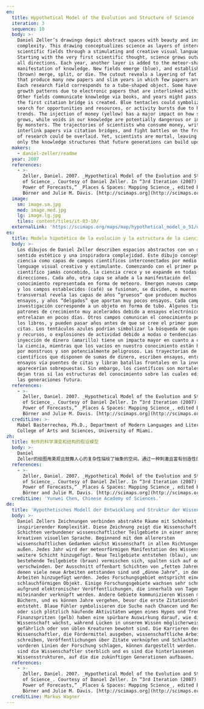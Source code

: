 ```yaml
---
en:
  title: Hypothetical Model of the Evolution and Structure of Science
  iteration: 3
  sequence: 10
  body: >-
    Daniel Zeller’s drawings depict abstract spaces with beauty and inspiring
    complexity. This drawing conceptualizes science as layers of interconnected
    scientific fields through a stimulating and creative visual language.
    Starting with the very first scientific thought, science grows outwards in
    all directions. Each year, another layer is added to the meteor-shaped
    manifestation of knowledge. New fields emerge (blue), and established fields
    (brown) merge, split, or die. The cutout reveals a layering of fat years
    that produce many new papers and slim years in which few papers are added.
    Each research field corresponds to a tube-shaped object. Some have very fast
    growth patterns due to electronic papers that are interlinked within days.
    Other fields communicate knowledge via books, and years might pass before
    the first citation bridge is created. Blue tentacles could symbolize the
    search for opportunities and resources, or activity bursts due to hype and
    trends. The injection of money (yellow) has a major impact on how science
    grows, while voids in our knowledge are potentially dangerous or inhabited
    by monsters. The trajectories of scientists who consume money, write papers,
    interlink papers via citation bridges, and fight battles on the front lines
    of research could be overlaid. Yet, scientists are mortal, leaving behind
    only the knowledge structures that future generations can build upon.
  makers:
    - daniel-zeller/readme
  year: 2007
  references:
    - >-
      Zeller, Daniel. 2007. _Hypothetical Model of the Evolution and Structure
      of Science_. Courtesy of Daniel Zeller. In “3rd Iteration (2007): The
      Power of Forecasts,” _Places & Spaces: Mapping Science_, edited by Katy
      Börner and Julie M. Davis. [http://scimaps.org](http://scimaps.org).
  image:
    sm: image.sm.jpg
    med: image.med.jpg
    lg: image.lg.jpg
    tiles: content/tiles/it-03-10/
  externalLink: 'https://scimaps.org/maps/map/hypothetical_model_o_51/detail'
es:
  title: Modelo hipotético de la evolución y la estructura de la ciencia
  body: >-
    Los dibujos de Daniel Zeller describen espacios abstractos con un gran
    sentido estético y una inspiradora complejidad. Este dibujo conceptualiza la
    ciencia como capas de campos científicos interconectados por medio de un
    lenguage visual creativo y estimulante. Comenzando con el primer pensamiento
    científico jamás concebido, la ciencia crece y se expande en todas las
    direcciones. Cada año, otra capa se añade a la manifestación del
    conocimiento representada en forma de meteoro. Emergen nuevos campos (azul),
    y los campos establecidos (café) se fusionan, se dividen, o mueren. Un corte
    transversal revela las capas de años “gruesos” que producen muchos nuevos
    ensayos, y años “delgados” que aportan muy pocos ensayos. Cada campo de
    investigación corresponde a un objeto en forma de tubo. Algunos tienen
    patrones de crecimiento muy acelerados debido a ensayos electrónicos que se
    entrelazan en pocos días. Otros campos comunican el conocimiento por vía de
    los libros, y pueden pasar años antes de que se cree el primer puente de
    citas. Los tentáculos azules podrían simbolizar la búsqueda de oportunidades
    y recursos, o explosiones de actividad debido a modas o tendencias. La
    inyección de dinero (amarillo) tiene un impacto mayor en cuanto a cómo crece
    la ciencia, mientras que los vacíos en nuestro conocimiento están habitados
    por monstruos y son potencialmente peligrosos. Las trayectorias de los
    científicos que disponen de sumas de dinero, escriben ensayos, entrelazan
    ensayos vía puentes de citas y libran batallas frontales en la investigación
    aparecerían sobrepuestas. Sin embargo, los científicos son mortales, y sólo
    dejan tras sí las estructuras del conocimiento sobre las cuales edificarán
    las generaciones futura.
  references:
    - >-
      Zeller, Daniel. 2007. _Hypothetical Model of the Evolution and Structure
      of Science_. Courtesy of Daniel Zeller. In “3rd Iteration (2007): The
      Power of Forecasts,” _Places & Spaces: Mapping Science_, edited by Katy
      Börner and Julie M. Davis. [http://scimaps.org](http://scimaps.org).
  creditLine: >-
    Mabel Basterrechea, Ph.D., Department of Modern Languages and Literatures,
    College of Arts and Sciences, University of Miami.
zh:
  title: 制作的科学演变和结构的假设模型
  body: >-
    Daniel
    Zeller的绘图用美观且鼓舞人心的复杂性描绘了抽象的空间。通过一种刺激且富有创造性的视觉语言，该图将科学作为层层互相连接的科学领域概念化。科学始于最早的科学思想，不断全面地向外发展。每年都一个新的层次被增加到流星形状的知识可视化体系中。新兴领域（蓝色）出现，已建立的领域（棕色）会融合、分裂或消逝。挖剪图像揭示了对由许多新论文产生的好时代和鲜有论文产生的“坏时代”进行分层。每个研究领域相当于一个试管形状。由于几天之内相互关联的电子论文，一些领域以非常快的增长模式运行。其他领域通过书籍交流知识，在建立第一次引用关联之前时间就已过去。由于宣传和趋势，蓝色的触手代表着研究的机会和资源，或活动爆发。当我们知识的空洞存在潜在危险或被怪物占领的时候，资金注入（黄色）对科学的发展有主要的影响。那些科学家们花费资金，撰写论文，互链经引用关联的论文，以及对研究前沿进行激烈讨论，他们的轨迹或许是相互重叠的。然而，科学家终有一死，遗留下来的仅仅是基于知识结构所建立的新的时代。
  references:
    - >-
      Zeller, Daniel. 2007. _Hypothetical Model of the Evolution and Structure
      of Science_. Courtesy of Daniel Zeller. In “3rd Iteration (2007): The
      Power of Forecasts,” _Places & Spaces: Mapping Science_, edited by Katy
      Börner and Julie M. Davis. [http://scimaps.org](http://scimaps.org).
  creditLine: 'Yunwei Chen, Chinese Academy of Sciences.'
de:
  title: 'Hypothetisches Modell der Entwicklung und Struktur der Wissenschaft '
  body: >-
    Daniel Zellers Zeichnungen verbinden abstrakte Räume mit Schönheit und
    inspirierender Komplexität. Diese Zeichnung zeigt die Wissenschaft als
    Schichten verbundener wissenschaftlicher Teilgebiete in einer anregenden und
    kreativen visuellen Sprache. Beginnend mit dem allerersten
    wissenschaftlichen Gedanken wächst Wissenschaft in allen Richtungen nach
    außen. Jedes Jahr wird der meteorförmigen Manifestation des Wissens eine
    weitere Schicht hinzugefügt. Neue Teilgebiete entstehen (blau), und
    bestehende Teilgebiete (braun) vermischen sich, spalten sich auf oder
    verschwinden. Der Ausschnitt offenbart Schichten von „fetten Jahren“, in
    denen viele neue Arbeiten entstanden sind und „dünne Jahre“, in denen wenige
    Arbeiten hinzugefügt werden. Jedes Forschungsgebiet entspricht einem
    schlauchförmigen Objekt. Einige Forschungsgebiete wachsen sehr schnell
    aufgrund elektronischer Veröffentlichungen, die innerhalb von Tagen
    miteinander verknüpft werden. Andere Gebiete kommunizieren Wissen mittels
    Büchern, und es können Jahre vergehen, bevor die erste Zitationsbrücke
    entsteht. Blaue Fühler symbolisieren die Suche nach Chancen und Ressourcen
    oder sich plötzlich häufende Aktivitäten wegen eines Hypes und Trends.
    Finanzspritzen (gelb) haben eine spürbare Auswirkung darauf, wie die
    Wissenschaft wächst, während Lücken in unserem Wissen möglicherweise
    gefährlich oder von üblen Kreaturen bewohnt sind. Die Karrieren der
    Wissenschaftler, die Fördermittel ausgeben, wissenschaftliche Arbeiten
    schreiben, Veröffentlichungen über Zitate verknüpfen und Schlachten an den
    vorderen Linien der Forschung schlagen, können dargestellt werden. Jedoch
    sind die Wissenschaftler sterblich und es sind die hinterlassenen
    Wissensstrukturen, auf die die zukünftigen Generationen aufbauen.
  references:
    - >-
      Zeller, Daniel. 2007. _Hypothetical Model of the Evolution and Structure
      of Science_. Courtesy of Daniel Zeller. In “3rd Iteration (2007): The
      Power of Forecasts,” _Places & Spaces: Mapping Science_, edited by Katy
      Börner and Julie M. Davis. [http://scimaps.org](http://scimaps.org).
  creditLine: Markus Wagner
---
```

